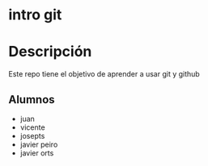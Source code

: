 # intro git

# Descripción

Este repo tiene el objetivo de aprender a usar git y github

## Alumnos

- juan
- vicente
- josepts
- javier peiro
- javier orts
